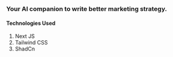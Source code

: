 ### Your AI companion to write better marketing strategy.


#### Technologies Used 
1. Next JS
2. Tailwind CSS
3. ShadCn
